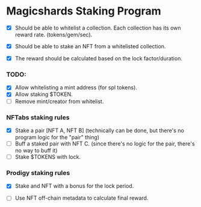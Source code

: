 
# Magicshards Staking Program
- [x] Should be able to whitelist a collection. Each collection has its own reward rate. (tokens/gem/sec).
- [x] Should be able to stake an NFT from a whitelisted collection.
- [x] The reward should be calculated based on the lock factor/duration.


### TODO:
- [x] Allow whitelisting a mint address (for spl tokens).
- [x] Allow staking $TOKEN.
- [ ] Remove mint/creator from whitelist.

### NFTabs staking rules
- [x] Stake a pair [NFT A, NFT B] (technically can be done, but there's no program logic for the "pair" thing)
- [ ] Buff a staked pair with NFT C. (since there's no logic for the pair, there's no way to buff it)
- [ ] Stake $TOKENS with lock.

### Prodigy staking rules
- [x] Stake and NFT with a bonus for the lock period.
- [ ] Use NFT off-chain metadata to calculate final reward.

